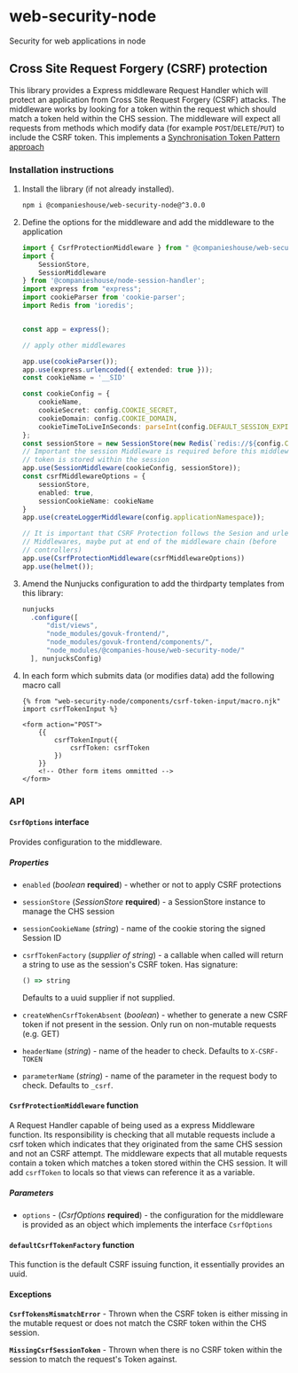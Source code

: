 # web-security-node
Security for web applications in node

## Cross Site Request Forgery (CSRF) protection

This library provides a Express middleware Request Handler which will protect
an application from Cross Site Request Forgery (CSRF) attacks. The middleware
works by looking for a token within the request which should match a token held
within the CHS session. The middleware will expect all requests from methods
which modify data (for example `POST`/`DELETE`/`PUT`) to include the CSRF
token. This implements a
[Synchronisation Token Pattern approach](https://cheatsheetseries.owasp.org/cheatsheets/Cross-Site_Request_Forgery_Prevention_Cheat_Sheet.html#synchronizer-token-pattern)

### Installation instructions

1. Install the library (if not already installed).

    ```sh
    npm i @companieshouse/web-security-node@^3.0.0
    ```

2. Define the options for the middleware and add the middleware to the
  application

    ```typescript
    import { CsrfProtectionMiddleware } from " @companieshouse/web-security-node"
    import {
        SessionStore,
        SessionMiddleware
    } from '@companieshouse/node-session-handler';
    import express from "express";
    import cookieParser from 'cookie-parser';
    import Redis from 'ioredis';
    

    const app = express();
    
    // apply other middlewares

    app.use(cookieParser());
    app.use(express.urlencoded({ extended: true }));
    const cookieName = '__SID'

    const cookieConfig = {
        cookieName,
        cookieSecret: config.COOKIE_SECRET,
        cookieDomain: config.COOKIE_DOMAIN,
        cookieTimeToLiveInSeconds: parseInt(config.DEFAULT_SESSION_EXPIRATION, 10)
    };
    const sessionStore = new SessionStore(new Redis(`redis://${config.CACHE_SERVER}`));
    // Important the session Middleware is required before this middleware since the
    // token is stored within the session
    app.use(SessionMiddleware(cookieConfig, sessionStore));
    const csrfMiddlewareOptions = {
        sessionStore,
        enabled: true,
        sessionCookieName: cookieName
    }
    app.use(createLoggerMiddleware(config.applicationNamespace));
    
    // It is important that CSRF Protection follows the Sesion and urlencoded
    // Middlewares, maybe put at end of the middleware chain (before
    // controllers)
    app.use(CsrfProtectionMiddleware(csrfMiddlewareOptions))
    app.use(helmet());
    ```

3. Amend the Nunjucks configuration to add the thirdparty templates from this library:

    ```typescript
    nunjucks
      .configure([
          "dist/views",
          "node_modules/govuk-frontend/",
          "node_modules/govuk-frontend/components/",
          "node_modules/@companies-house/web-security-node/"
      ], nunjucksConfig)
    ```

4. In each form which submits data (or modifies data) add the following macro call

    ```nunjucks
    {% from "web-security-node/components/csrf-token-input/macro.njk" import csrfTokenInput %}

    <form action="POST">
        {{
            csrfTokenInput({
                csrfToken: csrfToken
            })
        }}
        <!-- Other form items ommitted -->
    </form>
    ```

### API

#### `CsrfOptions` interface

Provides configuration to the middleware.

##### Properties

* `enabled` (*boolean* **required**) - whether or not to apply CSRF protections
* `sessionStore` (*SessionStore* **required**) - a SessionStore instance to
  manage the CHS session
* `sessionCookieName` (*string*) - name of the cookie storing the signed
  Session ID
* `csrfTokenFactory` (*supplier of string*) - a callable when called will
  return a string to use as the session's CSRF token. Has signature:

    ```typescript
    () => string
    ```

    Defaults to a uuid supplier if not supplied.

* `createWhenCsrfTokenAbsent` (*boolean*) - whether to generate a new CSRF
  token if not present in the session. Only run on non-mutable requests (e.g. 
  GET)
* `headerName` (*string*) - name of the header to check. Defaults to
  `X-CSRF-TOKEN`
* `parameterName` (*string*) - name of the parameter in the request body to
  check. Defaults to `_csrf`.

#### `CsrfProtectionMiddleware` function

A Request Handler capable of being used as a express Middleware function. Its
responsibility is checking that all mutable requests include a csrf token which
indicates that they originated from the same CHS session and not an CSRF
attempt. The middleware expects that all mutable requests contain a token which
matches a token stored within the CHS session. It will add `csrfToken` to
locals so that views can reference it as a variable.

##### Parameters

* `options` - (*CsrfOptions* **required**) - the configuration for the
  middleware is provided as an object which implements the interface
  `CsrfOptions`

#### `defaultCsrfTokenFactory` function

This function is the default CSRF issuing function, it essentially provides an
uuid.

#### Exceptions

**`CsrfTokensMismatchError`** - Thrown when the CSRF token is either missing
in the mutable request or does not match the CSRF token within the CHS session.

**`MissingCsrfSessionToken`** - Thrown when there is no CSRF token within the
session to match the request's Token against.
